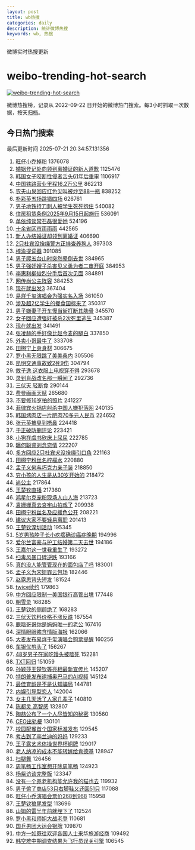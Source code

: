 ```yaml
---
layout: post
title: wb热搜
categories: daily
description: 统计微博热搜
keywords: wb, 热搜
---
```


微博实时热搜更新

# weibo-trending-hot-search

[![weibo-trending-hot-search](https://github.com/ameizi/weibo-trending-hot-search/actions/workflows/ci.yml/badge.svg)](https://github.com/ameizi/weibo-trending-hot-search/actions/workflows/ci.yml)

微博热搜榜，记录从 2022-09-22 日开始的微博热门搜索。每3小时抓取一次数据，按天[归档](./archives)。

## 今日热门搜索

<!-- BEGIN --> 
最后更新时间 2025-07-21 20:34:57.131356 
1. [旺仔小乔掉粉](https://s.weibo.com/weibo?q=%23%E6%97%BA%E4%BB%94%E5%B0%8F%E4%B9%94%E6%8E%89%E7%B2%89%23&t=31&band_rank=1&Refer=top) 1376078
1. [婚姻登记处向领到离婚证的新人道歉](https://s.weibo.com/weibo?q=%23%E5%A9%9A%E5%A7%BB%E7%99%BB%E8%AE%B0%E5%A4%84%E5%90%91%E9%A2%86%E5%88%B0%E7%A6%BB%E5%A9%9A%E8%AF%81%E7%9A%84%E6%96%B0%E4%BA%BA%E9%81%93%E6%AD%89%23&t=31&band_rank=1&Refer=top) 1125476
1. [韩国女子咬断性侵者舌头61年后重审](https://s.weibo.com/weibo?q=%23%E9%9F%A9%E5%9B%BD%E5%A5%B3%E5%AD%90%E5%92%AC%E6%96%AD%E6%80%A7%E4%BE%B5%E8%80%85%E8%88%8C%E5%A4%B461%E5%B9%B4%E5%90%8E%E9%87%8D%E5%AE%A1%23&t=31&band_rank=2&Refer=top) 1106917
1. [中国铁路营业里程16.2万公里](https://s.weibo.com/weibo?q=%23%E4%B8%AD%E5%9B%BD%E9%93%81%E8%B7%AF%E8%90%A5%E4%B8%9A%E9%87%8C%E7%A8%8B16.2%E4%B8%87%E5%85%AC%E9%87%8C%23&t=31&band_rank=3&Refer=top) 862213
1. [农夫山泉回应红色尖叫被炒至88一瓶](https://s.weibo.com/weibo?q=%23%E5%86%9C%E5%A4%AB%E5%B1%B1%E6%B3%89%E5%9B%9E%E5%BA%94%E7%BA%A2%E8%89%B2%E5%B0%96%E5%8F%AB%E8%A2%AB%E7%82%92%E8%87%B388%E4%B8%80%E7%93%B6%23&t=31&band_rank=4&Refer=top) 838252
1. [朴彩英五场跳错四场](https://s.weibo.com/weibo?q=%E6%9C%B4%E5%BD%A9%E8%8B%B1%E4%BA%94%E5%9C%BA%E8%B7%B3%E9%94%99%E5%9B%9B%E5%9C%BA&t=31&band_rank=5&Refer=top) 626761
1. [男子地铁持刀刺人被学生死死抱住](https://s.weibo.com/weibo?q=%23%E7%94%B7%E5%AD%90%E5%9C%B0%E9%93%81%E6%8C%81%E5%88%80%E5%88%BA%E4%BA%BA%E8%A2%AB%E5%AD%A6%E7%94%9F%E6%AD%BB%E6%AD%BB%E6%8A%B1%E4%BD%8F%23&t=31&band_rank=6&Refer=top) 540082
1. [住房租赁条例2025年9月15日起施行](https://s.weibo.com/weibo?q=%23%E4%BD%8F%E6%88%BF%E7%A7%9F%E8%B5%81%E6%9D%A1%E4%BE%8B2025%E5%B9%B49%E6%9C%8815%E6%97%A5%E8%B5%B7%E6%96%BD%E8%A1%8C%23&t=31&band_rank=2&Refer=top) 536091
1. [单依纯谈常石磊很爱她](https://s.weibo.com/weibo?q=%23%E5%8D%95%E4%BE%9D%E7%BA%AF%E8%B0%88%E5%B8%B8%E7%9F%B3%E7%A3%8A%E5%BE%88%E7%88%B1%E5%A5%B9%23&t=31&band_rank=7&Refer=top) 524196
1. [十余省区市雨雨雨](https://s.weibo.com/weibo?q=%23%E5%8D%81%E4%BD%99%E7%9C%81%E5%8C%BA%E5%B8%82%E9%9B%A8%E9%9B%A8%E9%9B%A8%23&t=31&band_rank=8&Refer=top) 442565
1. [新人办结婚证却领到离婚证](https://s.weibo.com/weibo?q=%23%E6%96%B0%E4%BA%BA%E5%8A%9E%E7%BB%93%E5%A9%9A%E8%AF%81%E5%8D%B4%E9%A2%86%E5%88%B0%E7%A6%BB%E5%A9%9A%E8%AF%81%23&t=31&band_rank=4&Refer=top) 406690
1. [2只杜宾没拴绳警方正排查养狗人](https://s.weibo.com/weibo?q=%232%E5%8F%AA%E6%9D%9C%E5%AE%BE%E6%B2%A1%E6%8B%B4%E7%BB%B3%E8%AD%A6%E6%96%B9%E6%AD%A3%E6%8E%92%E6%9F%A5%E5%85%BB%E7%8B%97%E4%BA%BA%23&t=31&band_rank=5&Refer=top) 397303
1. [梓渝提词器](https://s.weibo.com/weibo?q=%23%E6%A2%93%E6%B8%9D%E6%8F%90%E8%AF%8D%E5%99%A8%23&t=31&band_rank=9&Refer=top) 391085
1. [男子爬五台山时突然晕倒去世](https://s.weibo.com/weibo?q=%23%E7%94%B7%E5%AD%90%E7%88%AC%E4%BA%94%E5%8F%B0%E5%B1%B1%E6%97%B6%E7%AA%81%E7%84%B6%E6%99%95%E5%80%92%E5%8E%BB%E4%B8%96%23&t=31&band_rank=10&Refer=top) 384965
1. [男子强奸嫂子杀害见义勇为者二审开庭](https://s.weibo.com/weibo?q=%23%E7%94%B7%E5%AD%90%E5%BC%BA%E5%A5%B8%E5%AB%82%E5%AD%90%E6%9D%80%E5%AE%B3%E8%A7%81%E4%B9%89%E5%8B%87%E4%B8%BA%E8%80%85%E4%BA%8C%E5%AE%A1%E5%BC%80%E5%BA%AD%23&t=31&band_rank=11&Refer=top) 384953
1. [李惠利柳俊烈分手后首次见面](https://s.weibo.com/weibo?q=%23%E6%9D%8E%E6%83%A0%E5%88%A9%E6%9F%B3%E4%BF%8A%E7%83%88%E5%88%86%E6%89%8B%E5%90%8E%E9%A6%96%E6%AC%A1%E8%A7%81%E9%9D%A2%23&t=31&band_rank=12&Refer=top) 384891
1. [网传尚公主阵容](https://s.weibo.com/weibo?q=%23%E7%BD%91%E4%BC%A0%E5%B0%9A%E5%85%AC%E4%B8%BB%E9%98%B5%E5%AE%B9%23&t=31&band_rank=13&Refer=top) 384253
1. [现在就出发3](https://s.weibo.com/weibo?q=%E7%8E%B0%E5%9C%A8%E5%B0%B1%E5%87%BA%E5%8F%913&t=31&band_rank=6&Refer=top) 367404
1. [易烊千玺演唱会为强实名入场](https://s.weibo.com/weibo?q=%23%E6%98%93%E7%83%8A%E5%8D%83%E7%8E%BA%E6%BC%94%E5%94%B1%E4%BC%9A%E4%B8%BA%E5%BC%BA%E5%AE%9E%E5%90%8D%E5%85%A5%E5%9C%BA%23&t=31&band_rank=7&Refer=top) 361050
1. [涉及超2亿学生的餐食国标来了](https://s.weibo.com/weibo?q=%23%E6%B6%89%E5%8F%8A%E8%B6%852%E4%BA%BF%E5%AD%A6%E7%94%9F%E7%9A%84%E9%A4%90%E9%A3%9F%E5%9B%BD%E6%A0%87%E6%9D%A5%E4%BA%86%23&t=31&band_rank=14&Refer=top) 350317
1. [男子嫌妻子开车慢当街打断其肋骨](https://s.weibo.com/weibo?q=%23%E7%94%B7%E5%AD%90%E5%AB%8C%E5%A6%BB%E5%AD%90%E5%BC%80%E8%BD%A6%E6%85%A2%E5%BD%93%E8%A1%97%E6%89%93%E6%96%AD%E5%85%B6%E8%82%8B%E9%AA%A8%23&t=31&band_rank=15&Refer=top) 345570
1. [女子回应遭强奸被杀2次死里逃生](https://s.weibo.com/weibo?q=%23%E5%A5%B3%E5%AD%90%E5%9B%9E%E5%BA%94%E9%81%AD%E5%BC%BA%E5%A5%B8%E8%A2%AB%E6%9D%802%E6%AC%A1%E6%AD%BB%E9%87%8C%E9%80%83%E7%94%9F%23&t=31&band_rank=16&Refer=top) 345387
1. [现在就出发](https://s.weibo.com/weibo?q=%E7%8E%B0%E5%9C%A8%E5%B0%B1%E5%87%BA%E5%8F%91&t=31&band_rank=17&Refer=top) 341491
1. [张凌赫的手好像比赵今麦的腿白](https://s.weibo.com/weibo?q=%E5%BC%A0%E5%87%8C%E8%B5%AB%E7%9A%84%E6%89%8B%E5%A5%BD%E5%83%8F%E6%AF%94%E8%B5%B5%E4%BB%8A%E9%BA%A6%E7%9A%84%E8%85%BF%E7%99%BD&t=31&band_rank=8&Refer=top) 337850
1. [外卖小哥最牛了](https://s.weibo.com/weibo?q=%23%E5%A4%96%E5%8D%96%E5%B0%8F%E5%93%A5%E6%9C%80%E7%89%9B%E4%BA%86%23&t=31&band_rank=9&Refer=top) 333708
1. [田栩宁上身身材](https://s.weibo.com/weibo?q=%23%E7%94%B0%E6%A0%A9%E5%AE%81%E4%B8%8A%E8%BA%AB%E8%BA%AB%E6%9D%90%23&t=31&band_rank=18&Refer=top) 306675
1. [罗小黑无限跳了美美桑内](https://s.weibo.com/weibo?q=%23%E7%BD%97%E5%B0%8F%E9%BB%91%E6%97%A0%E9%99%90%E8%B7%B3%E4%BA%86%E7%BE%8E%E7%BE%8E%E6%A1%91%E5%86%85%23&t=31&band_rank=19&Refer=top) 305506
1. [昆明交通事故致2死9伤](https://s.weibo.com/weibo?q=%23%E6%98%86%E6%98%8E%E4%BA%A4%E9%80%9A%E4%BA%8B%E6%95%85%E8%87%B42%E6%AD%BB9%E4%BC%A4%23&t=31&band_rank=20&Refer=top) 304794
1. [敖子逸 这衣服上电视穿不得](https://s.weibo.com/weibo?q=%E6%95%96%E5%AD%90%E9%80%B8%20%E8%BF%99%E8%A1%A3%E6%9C%8D%E4%B8%8A%E7%94%B5%E8%A7%86%E7%A9%BF%E4%B8%8D%E5%BE%97&t=31&band_rank=21&Refer=top) 293678
1. [录到肖战改名那一瞬间了](https://s.weibo.com/weibo?q=%E5%BD%95%E5%88%B0%E8%82%96%E6%88%98%E6%94%B9%E5%90%8D%E9%82%A3%E4%B8%80%E7%9E%AC%E9%97%B4%E4%BA%86&t=31&band_rank=22&Refer=top) 292736
1. [三伏天 轻断食](https://s.weibo.com/weibo?q=%E4%B8%89%E4%BC%8F%E5%A4%A9%20%E8%BD%BB%E6%96%AD%E9%A3%9F&t=31&band_rank=23&Refer=top) 290144
1. [费曼画画天赋](https://s.weibo.com/weibo?q=%E8%B4%B9%E6%9B%BC%E7%94%BB%E7%94%BB%E5%A4%A9%E8%B5%8B&t=31&band_rank=24&Refer=top) 265680
1. [不要修16岁拍的照片](https://s.weibo.com/weibo?q=%E4%B8%8D%E8%A6%81%E4%BF%AE16%E5%B2%81%E6%8B%8D%E7%9A%84%E7%85%A7%E7%89%87&t=31&band_rank=25&Refer=top) 241227
1. [菲律宾火锅店射杀中国人嫌犯落网](https://s.weibo.com/weibo?q=%23%E8%8F%B2%E5%BE%8B%E5%AE%BE%E7%81%AB%E9%94%85%E5%BA%97%E5%B0%84%E6%9D%80%E4%B8%AD%E5%9B%BD%E4%BA%BA%E5%AB%8C%E7%8A%AF%E8%90%BD%E7%BD%91%23&t=31&band_rank=26&Refer=top) 240135
1. [韩国烤肉店一片肥肉70多元人民币](https://s.weibo.com/weibo?q=%23%E9%9F%A9%E5%9B%BD%E7%83%A4%E8%82%89%E5%BA%97%E4%B8%80%E7%89%87%E8%82%A5%E8%82%8970%E5%A4%9A%E5%85%83%E4%BA%BA%E6%B0%91%E5%B8%81%23&t=31&band_rank=10&Refer=top) 224652
1. [张元英被臭到捂鼻](https://s.weibo.com/weibo?q=%E5%BC%A0%E5%85%83%E8%8B%B1%E8%A2%AB%E8%87%AD%E5%88%B0%E6%8D%82%E9%BC%BB&t=31&band_rank=11&Refer=top) 224418
1. [于正破防删评论](https://s.weibo.com/weibo?q=%23%E4%BA%8E%E6%AD%A3%E7%A0%B4%E9%98%B2%E5%88%A0%E8%AF%84%E8%AE%BA%23&t=31&band_rank=12&Refer=top) 223421
1. [小狗在虞书欣床上尿尿](https://s.weibo.com/weibo?q=%E5%B0%8F%E7%8B%97%E5%9C%A8%E8%99%9E%E4%B9%A6%E6%AC%A3%E5%BA%8A%E4%B8%8A%E5%B0%BF%E5%B0%BF&t=31&band_rank=27&Refer=top) 222785
1. [曝何聪睿刘念恋情](https://s.weibo.com/weibo?q=%23%E6%9B%9D%E4%BD%95%E8%81%AA%E7%9D%BF%E5%88%98%E5%BF%B5%E6%81%8B%E6%83%85%23&t=31&band_rank=13&Refer=top) 222207
1. [多方回应2只杜宾犬没拴绳引口角](https://s.weibo.com/weibo?q=%23%E5%A4%9A%E6%96%B9%E5%9B%9E%E5%BA%942%E5%8F%AA%E6%9D%9C%E5%AE%BE%E7%8A%AC%E6%B2%A1%E6%8B%B4%E7%BB%B3%E5%BC%95%E5%8F%A3%E8%A7%92%23&t=31&band_rank=14&Refer=top) 221163
1. [田栩宁粉丝名柠檬水](https://s.weibo.com/weibo?q=%23%E7%94%B0%E6%A0%A9%E5%AE%81%E7%B2%89%E4%B8%9D%E5%90%8D%E6%9F%A0%E6%AA%AC%E6%B0%B4%23&t=31&band_rank=15&Refer=top) 220880
1. [孟子义何与巧克力亲子装](https://s.weibo.com/weibo?q=%E5%AD%9F%E5%AD%90%E4%B9%89%E4%BD%95%E4%B8%8E%E5%B7%A7%E5%85%8B%E5%8A%9B%E4%BA%B2%E5%AD%90%E8%A3%85&t=31&band_rank=17&Refer=top) 218850
1. [穷小孩的人生是从30岁开始的](https://s.weibo.com/weibo?q=%E7%A9%B7%E5%B0%8F%E5%AD%A9%E7%9A%84%E4%BA%BA%E7%94%9F%E6%98%AF%E4%BB%8E30%E5%B2%81%E5%BC%80%E5%A7%8B%E7%9A%84&t=31&band_rank=28&Refer=top) 218472
1. [尚公主](https://s.weibo.com/weibo?q=%E5%B0%9A%E5%85%AC%E4%B8%BB&t=31&band_rank=18&Refer=top) 217864
1. [王楚钦直播](https://s.weibo.com/weibo?q=%E7%8E%8B%E6%A5%9A%E9%92%A6%E7%9B%B4%E6%92%AD&t=31&band_rank=19&Refer=top) 217360
1. [鸿星尔克宠粉现场人山人海](https://s.weibo.com/weibo?q=%23%E9%B8%BF%E6%98%9F%E5%B0%94%E5%85%8B%E5%AE%A0%E7%B2%89%E7%8E%B0%E5%9C%BA%E4%BA%BA%E5%B1%B1%E4%BA%BA%E6%B5%B7%23&t=31&band_rank=20&Refer=top) 213723
1. [袁姗姗真去哀牢山拍戏了](https://s.weibo.com/weibo?q=%E8%A2%81%E5%A7%97%E5%A7%97%E7%9C%9F%E5%8E%BB%E5%93%80%E7%89%A2%E5%B1%B1%E6%8B%8D%E6%88%8F%E4%BA%86&t=31&band_rank=21&Refer=top) 209938
1. [田栩宁粉丝名及应援色公开](https://s.weibo.com/weibo?q=%23%E7%94%B0%E6%A0%A9%E5%AE%81%E7%B2%89%E4%B8%9D%E5%90%8D%E5%8F%8A%E5%BA%94%E6%8F%B4%E8%89%B2%E5%85%AC%E5%BC%80%23&t=31&band_rank=22&Refer=top) 208221
1. [建议大家不要轻易离职](https://s.weibo.com/weibo?q=%E5%BB%BA%E8%AE%AE%E5%A4%A7%E5%AE%B6%E4%B8%8D%E8%A6%81%E8%BD%BB%E6%98%93%E7%A6%BB%E8%81%8C&t=31&band_rank=24&Refer=top) 201413
1. [王楚钦深圳活动](https://s.weibo.com/weibo?q=%23%E7%8E%8B%E6%A5%9A%E9%92%A6%E6%B7%B1%E5%9C%B3%E6%B4%BB%E5%8A%A8%23&t=31&band_rank=25&Refer=top) 195345
1. [5岁男孩脖子长小疙瘩确诊癌症晚期](https://s.weibo.com/weibo?q=%235%E5%B2%81%E7%94%B7%E5%AD%A9%E8%84%96%E5%AD%90%E9%95%BF%E5%B0%8F%E7%96%99%E7%98%A9%E7%A1%AE%E8%AF%8A%E7%99%8C%E7%97%87%E6%99%9A%E6%9C%9F%23&t=31&band_rank=26&Refer=top) 194996
1. [爱尔兰富豪与护工结婚第二天去世](https://s.weibo.com/weibo?q=%23%E7%88%B1%E5%B0%94%E5%85%B0%E5%AF%8C%E8%B1%AA%E4%B8%8E%E6%8A%A4%E5%B7%A5%E7%BB%93%E5%A9%9A%E7%AC%AC%E4%BA%8C%E5%A4%A9%E5%8E%BB%E4%B8%96%23&t=31&band_rank=27&Refer=top) 194186
1. [王嘉尔这一世我重生了](https://s.weibo.com/weibo?q=%E7%8E%8B%E5%98%89%E5%B0%94%E8%BF%99%E4%B8%80%E4%B8%96%E6%88%91%E9%87%8D%E7%94%9F%E4%BA%86&t=31&band_rank=29&Refer=top) 193272
1. [扫毒风暴口碑逆跌](https://s.weibo.com/weibo?q=%E6%89%AB%E6%AF%92%E9%A3%8E%E6%9A%B4%E5%8F%A3%E7%A2%91%E9%80%86%E8%B7%8C&t=31&band_rank=28&Refer=top) 193166
1. [真的没人能管管现在的面包店了吗](https://s.weibo.com/weibo?q=%23%E7%9C%9F%E7%9A%84%E6%B2%A1%E4%BA%BA%E8%83%BD%E7%AE%A1%E7%AE%A1%E7%8E%B0%E5%9C%A8%E7%9A%84%E9%9D%A2%E5%8C%85%E5%BA%97%E4%BA%86%E5%90%97%23&t=31&band_rank=30&Refer=top) 183001
1. [孟子义为宋妍霏云包场](https://s.weibo.com/weibo?q=%23%E5%AD%9F%E5%AD%90%E4%B9%89%E4%B8%BA%E5%AE%8B%E5%A6%8D%E9%9C%8F%E4%BA%91%E5%8C%85%E5%9C%BA%23&t=31&band_rank=31&Refer=top) 182446
1. [赵露思背头短发](https://s.weibo.com/weibo?q=%23%E8%B5%B5%E9%9C%B2%E6%80%9D%E8%83%8C%E5%A4%B4%E7%9F%AD%E5%8F%91%23&t=31&band_rank=29&Refer=top) 181524
1. [twice续约](https://s.weibo.com/weibo?q=twice%E7%BB%AD%E7%BA%A6&t=31&band_rank=32&Refer=top) 179863
1. [中方回应限制一美国银行高管出境](https://s.weibo.com/weibo?q=%23%E4%B8%AD%E6%96%B9%E5%9B%9E%E5%BA%94%E9%99%90%E5%88%B6%E4%B8%80%E7%BE%8E%E5%9B%BD%E9%93%B6%E8%A1%8C%E9%AB%98%E7%AE%A1%E5%87%BA%E5%A2%83%23&t=31&band_rank=33&Refer=top) 177448
1. [朝雪录](https://s.weibo.com/weibo?q=%E6%9C%9D%E9%9B%AA%E5%BD%95&t=31&band_rank=30&Refer=top) 168285
1. [王楚钦的侧颜绝了](https://s.weibo.com/weibo?q=%E7%8E%8B%E6%A5%9A%E9%92%A6%E7%9A%84%E4%BE%A7%E9%A2%9C%E7%BB%9D%E4%BA%86&t=31&band_rank=31&Refer=top) 168283
1. [三伏天饮料价格不涨反跌](https://s.weibo.com/weibo?q=%23%E4%B8%89%E4%BC%8F%E5%A4%A9%E9%A5%AE%E6%96%99%E4%BB%B7%E6%A0%BC%E4%B8%8D%E6%B6%A8%E5%8F%8D%E8%B7%8C%23&t=31&band_rank=33&Refer=top) 167554
1. [鹿晗哥哥你是妈妈唯一的老公](https://s.weibo.com/weibo?q=%E9%B9%BF%E6%99%97%E5%93%A5%E5%93%A5%E4%BD%A0%E6%98%AF%E5%A6%88%E5%A6%88%E5%94%AF%E4%B8%80%E7%9A%84%E8%80%81%E5%85%AC&t=31&band_rank=34&Refer=top) 167416
1. [深情眼眼眸含情版海报](https://s.weibo.com/weibo?q=%23%E6%B7%B1%E6%83%85%E7%9C%BC%E7%9C%BC%E7%9C%B8%E5%90%AB%E6%83%85%E7%89%88%E6%B5%B7%E6%8A%A5%23&t=31&band_rank=34&Refer=top) 162066
1. [大麦发布易烊千玺演唱会购票提醒](https://s.weibo.com/weibo?q=%23%E5%A4%A7%E9%BA%A6%E5%8F%91%E5%B8%83%E6%98%93%E7%83%8A%E5%8D%83%E7%8E%BA%E6%BC%94%E5%94%B1%E4%BC%9A%E8%B4%AD%E7%A5%A8%E6%8F%90%E9%86%92%23&t=31&band_rank=36&Refer=top) 160256
1. [车银优剪头了](https://s.weibo.com/weibo?q=%23%E8%BD%A6%E9%93%B6%E4%BC%98%E5%89%AA%E5%A4%B4%E4%BA%86%23&t=31&band_rank=37&Refer=top) 156267
1. [48岁男子在家吃馒头被噎死](https://s.weibo.com/weibo?q=%2348%E5%B2%81%E7%94%B7%E5%AD%90%E5%9C%A8%E5%AE%B6%E5%90%83%E9%A6%92%E5%A4%B4%E8%A2%AB%E5%99%8E%E6%AD%BB%23&t=31&band_rank=35&Refer=top) 152281
1. [TXT回归](https://s.weibo.com/weibo?q=TXT%E5%9B%9E%E5%BD%92&t=31&band_rank=36&Refer=top) 151059
1. [孙颖莎王楚钦等亮相最新宣传片](https://s.weibo.com/weibo?q=%23%E5%AD%99%E9%A2%96%E8%8E%8E%E7%8E%8B%E6%A5%9A%E9%92%A6%E7%AD%89%E4%BA%AE%E7%9B%B8%E6%9C%80%E6%96%B0%E5%AE%A3%E4%BC%A0%E7%89%87%23&t=31&band_rank=40&Refer=top) 145207
1. [特朗普发布逮捕奥巴马的AI视频](https://s.weibo.com/weibo?q=%23%E7%89%B9%E6%9C%97%E6%99%AE%E5%8F%91%E5%B8%83%E9%80%AE%E6%8D%95%E5%A5%A5%E5%B7%B4%E9%A9%AC%E7%9A%84AI%E8%A7%86%E9%A2%91%23&t=31&band_rank=41&Refer=top) 145124
1. [最佳育龄是不是认知骗局](https://s.weibo.com/weibo?q=%E6%9C%80%E4%BD%B3%E8%82%B2%E9%BE%84%E6%98%AF%E4%B8%8D%E6%98%AF%E8%AE%A4%E7%9F%A5%E9%AA%97%E5%B1%80&t=31&band_rank=42&Refer=top) 144781
1. [内娱引导型恋人](https://s.weibo.com/weibo?q=%E5%86%85%E5%A8%B1%E5%BC%95%E5%AF%BC%E5%9E%8B%E6%81%8B%E4%BA%BA&t=31&band_rank=37&Refer=top) 142004
1. [女主几天活了人家几辈子](https://s.weibo.com/weibo?q=%E5%A5%B3%E4%B8%BB%E5%87%A0%E5%A4%A9%E6%B4%BB%E4%BA%86%E4%BA%BA%E5%AE%B6%E5%87%A0%E8%BE%88%E5%AD%90&t=31&band_rank=43&Refer=top) 140810
1. [陈都灵 高智感](https://s.weibo.com/weibo?q=%E9%99%88%E9%83%BD%E7%81%B5%20%E9%AB%98%E6%99%BA%E6%84%9F&t=31&band_rank=44&Refer=top) 132807
1. [陶喆公布了一个人尽皆知的秘密](https://s.weibo.com/weibo?q=%E9%99%B6%E5%96%86%E5%85%AC%E5%B8%83%E4%BA%86%E4%B8%80%E4%B8%AA%E4%BA%BA%E5%B0%BD%E7%9A%86%E7%9F%A5%E7%9A%84%E7%A7%98%E5%AF%86&t=31&band_rank=38&Refer=top) 130560
1. [CEO出轨梗](https://s.weibo.com/weibo?q=%23CEO%E5%87%BA%E8%BD%A8%E6%A2%97%23&t=31&band_rank=45&Refer=top) 130101
1. [校园配餐首个国家标准发布](https://s.weibo.com/weibo?q=%23%E6%A0%A1%E5%9B%AD%E9%85%8D%E9%A4%90%E9%A6%96%E4%B8%AA%E5%9B%BD%E5%AE%B6%E6%A0%87%E5%87%86%E5%8F%91%E5%B8%83%23&t=31&band_rank=39&Refer=top) 129545
1. [考古到了李兰迪的妈妈](https://s.weibo.com/weibo?q=%23%E8%80%83%E5%8F%A4%E5%88%B0%E4%BA%86%E6%9D%8E%E5%85%B0%E8%BF%AA%E7%9A%84%E5%A6%88%E5%A6%88%23&t=31&band_rank=40&Refer=top) 129233
1. [王子露艺术体操世界杯铜牌](https://s.weibo.com/weibo?q=%E7%8E%8B%E5%AD%90%E9%9C%B2%E8%89%BA%E6%9C%AF%E4%BD%93%E6%93%8D%E4%B8%96%E7%95%8C%E6%9D%AF%E9%93%9C%E7%89%8C&t=31&band_rank=41&Refer=top) 129017
1. [老人纳凉的成本不能转嫁给肯德基](https://s.weibo.com/weibo?q=%23%E8%80%81%E4%BA%BA%E7%BA%B3%E5%87%89%E7%9A%84%E6%88%90%E6%9C%AC%E4%B8%8D%E8%83%BD%E8%BD%AC%E5%AB%81%E7%BB%99%E8%82%AF%E5%BE%B7%E5%9F%BA%23&t=31&band_rank=42&Refer=top) 128947
1. [扫腿舞](https://s.weibo.com/weibo?q=%E6%89%AB%E8%85%BF%E8%88%9E&t=31&band_rank=43&Refer=top) 126456
1. [周笔畅工作室想开除周笔畅](https://s.weibo.com/weibo?q=%E5%91%A8%E7%AC%94%E7%95%85%E5%B7%A5%E4%BD%9C%E5%AE%A4%E6%83%B3%E5%BC%80%E9%99%A4%E5%91%A8%E7%AC%94%E7%95%85&t=31&band_rank=46&Refer=top) 124923
1. [杨紫访谈完整版](https://s.weibo.com/weibo?q=%23%E6%9D%A8%E7%B4%AB%E8%AE%BF%E8%B0%88%E5%AE%8C%E6%95%B4%E7%89%88%23&t=31&band_rank=48&Refer=top) 123347
1. [没有一个养老机构能允许我的猫也去](https://s.weibo.com/weibo?q=%23%E6%B2%A1%E6%9C%89%E4%B8%80%E4%B8%AA%E5%85%BB%E8%80%81%E6%9C%BA%E6%9E%84%E8%83%BD%E5%85%81%E8%AE%B8%E6%88%91%E7%9A%84%E7%8C%AB%E4%B9%9F%E5%8E%BB%23&t=31&band_rank=44&Refer=top) 119932
1. [男子偷了商店53只右脚鞋又还回51只](https://s.weibo.com/weibo?q=%23%E7%94%B7%E5%AD%90%E5%81%B7%E4%BA%86%E5%95%86%E5%BA%9753%E5%8F%AA%E5%8F%B3%E8%84%9A%E9%9E%8B%E5%8F%88%E8%BF%98%E5%9B%9E51%E5%8F%AA%23&t=31&band_rank=45&Refer=top) 117088
1. [旺仔小乔演唱会票价268到968](https://s.weibo.com/weibo?q=%23%E6%97%BA%E4%BB%94%E5%B0%8F%E4%B9%94%E6%BC%94%E5%94%B1%E4%BC%9A%E7%A5%A8%E4%BB%B7268%E5%88%B0968%23&t=31&band_rank=46&Refer=top) 115958
1. [王楚钦狼尾发型](https://s.weibo.com/weibo?q=%E7%8E%8B%E6%A5%9A%E9%92%A6%E7%8B%BC%E5%B0%BE%E5%8F%91%E5%9E%8B&t=31&band_rank=49&Refer=top) 113696
1. [山姆的雷半年前就埋下了](https://s.weibo.com/weibo?q=%23%E5%B1%B1%E5%A7%86%E7%9A%84%E9%9B%B7%E5%8D%8A%E5%B9%B4%E5%89%8D%E5%B0%B1%E5%9F%8B%E4%B8%8B%E4%BA%86%23&t=31&band_rank=47&Refer=top) 112524
1. [罗小黑和师姐大战老登](https://s.weibo.com/weibo?q=%E7%BD%97%E5%B0%8F%E9%BB%91%E5%92%8C%E5%B8%88%E5%A7%90%E5%A4%A7%E6%88%98%E8%80%81%E7%99%BB&t=31&band_rank=48&Refer=top) 110681
1. [国乒男团大运会银牌](https://s.weibo.com/weibo?q=%23%E5%9B%BD%E4%B9%92%E7%94%B7%E5%9B%A2%E5%A4%A7%E8%BF%90%E4%BC%9A%E9%93%B6%E7%89%8C%23&t=31&band_rank=49&Refer=top) 109870
1. [中方一如既往欢迎各国人士来华旅游经商](https://s.weibo.com/weibo?q=%23%E4%B8%AD%E6%96%B9%E4%B8%80%E5%A6%82%E6%97%A2%E5%BE%80%E6%AC%A2%E8%BF%8E%E5%90%84%E5%9B%BD%E4%BA%BA%E5%A3%AB%E6%9D%A5%E5%8D%8E%E6%97%85%E6%B8%B8%E7%BB%8F%E5%95%86%23&t=31&band_rank=50&Refer=top) 109492
1. [韩空难中期调查结果为飞行员误关引擎](https://s.weibo.com/weibo?q=%23%E9%9F%A9%E7%A9%BA%E9%9A%BE%E4%B8%AD%E6%9C%9F%E8%B0%83%E6%9F%A5%E7%BB%93%E6%9E%9C%E4%B8%BA%E9%A3%9E%E8%A1%8C%E5%91%98%E8%AF%AF%E5%85%B3%E5%BC%95%E6%93%8E%23&t=31&band_rank=50&Refer=top) 106545
<!-- END -->
